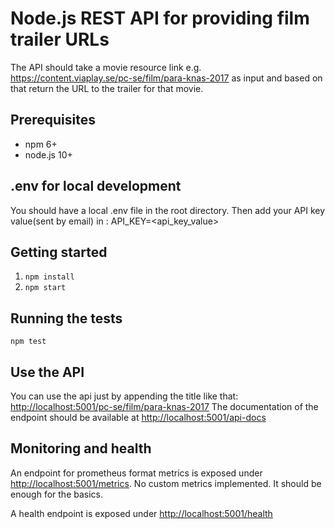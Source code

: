 # Node.js REST API for providing film trailer URLs

The API should take a movie resource link e.g. <https://content.viaplay.se/pc-se/film/para-knas-2017> as input and based on that return the URL to the trailer for that movie.

## Prerequisites

* npm 6+
* node.js 10+

## .env for local development

You should have a local .env file in the root directory.
Then add your API key value(sent by email) in :
API_KEY=<api_key_value>

## Getting started

1. ```npm install```
2. ```npm start```

## Running the tests

```npm test```

## Use the API

You can use the api just by appending the title like that:
<http://localhost:5001/pc-se/film/para-knas-2017>
The documentation of the endpoint should be available at <http://localhost:5001/api-docs>

## Monitoring and health

An endpoint for prometheus format metrics is exposed under <http://localhost:5001/metrics>. No custom metrics implemented. It should be enough for the basics.

A health endpoint is exposed under <http://localhost:5001/health>
